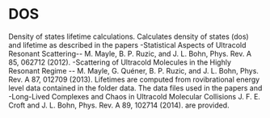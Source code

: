 DOS
===

Density of states lifetime calculations. Calculates density of states (dos) and lifetime as described in the papers
-Statistical Aspects of Ultracold Resonant Scattering-- M. Mayle, B. P. Ruzic, and J. L. Bohn, Phys. Rev. A 85, 062712 (2012).
-Scattering of Ultracold Molecules in the Highly Resonant Regime -- M. Mayle, G. Quéner, B. P. Ruzic, and J. L. Bohn, Phys. Rev. A 87, 012709 (2013).
Lifetimes are computed from rovibrational energy level data contained in the folder data.
The data files used in the papers and 
-Long-Lived Complexes and Chaos in Ultracold Molecular Collisions  J. F. E. Croft and J. L. Bohn, Phys. Rev. A 89, 102714 (2014). 
are provided.
